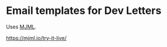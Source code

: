 # Email templates for Dev Letters

Uses [MJML](https://mjml.io/documentation/).

https://mjml.io/try-it-live/
